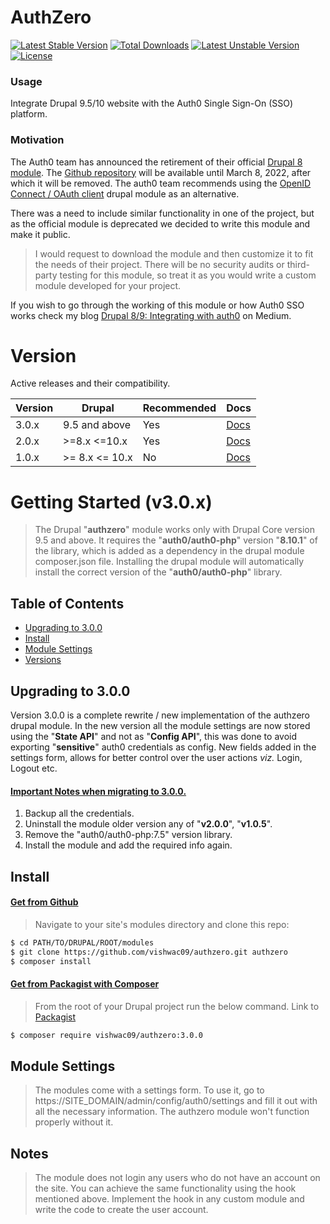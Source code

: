 # AuthZero

[![Latest Stable Version](http://poser.pugx.org/vishwac09/authzero/v)](https://packagist.org/packages/vishwac09/authzero) [![Total Downloads](http://poser.pugx.org/vishwac09/authzero/downloads)](https://packagist.org/packages/vishwac09/authzero) [![Latest Unstable Version](http://poser.pugx.org/vishwac09/authzero/v/unstable)](https://packagist.org/packages/vishwac09/authzero) [![License](http://poser.pugx.org/vishwac09/authzero/license)](https://packagist.org/packages/vishwac09/authzero)

### Usage
Integrate Drupal 9.5/10 website with the Auth0 Single Sign-On (SSO) platform.

### Motivation
The Auth0 team has announced the retirement of their official [Drupal 8 module](https://www.drupal.org/project/auth0). The [Github repository](https://github.com/auth0-community/auth0-drupal) will be available until March 8, 2022, after which it will be removed. The auth0 team recommends using the [OpenID Connect / OAuth client](https://www.drupal.org/project/openid_connect) drupal module as an alternative.

There was a need to include similar functionality in one of the project, but as the official module is deprecated we decided to write this module and make it public.

> I would request to download the module and then customize it to fit the needs of their project. There will be no security audits or third-party testing for this module, so treat it as you would write a custom module developed for your project.

If you wish to go through the working of this module or how Auth0 SSO works check my blog [Drupal 8/9: Integrating with auth0](https://medium.com/@vishwa.chikate/integrating-drupal-with-auth0-2074bda2e22) on Medium.

# Version
Active releases and their compatibility.

| Version | Drupal | Recommended | Docs |
| --- | --- | --- | --- |
| 3.0.x | 9.5 and above | Yes | [Docs](https://github.com/vishwac09/authzero/releases/tag/3.0.0) |
| 2.0.x | >=8.x <=10.x | Yes | [Docs](https://github.com/vishwac09/authzero/releases/tag/2.0.0) |
| 1.0.x | >= 8.x <= 10.x | No | [Docs](https://github.com/vishwac09/authzero/releases/tag/1.0.5) |

# Getting Started (v3.0.x)

>The Drupal "__authzero__" module works only with Drupal Core version 9.5 and above. It requires the "__auth0/auth0-php__"  version "__8.10.1__" of the library, which is added as a dependency in the drupal module composer.json file. Installing the drupal module will automatically install the correct version of the "__auth0/auth0-php__" library.

## Table of Contents

- [Upgrading to 3.0.0](#upgrading-to-300)
- [Install](#Install)
- [Module Settings](#Module-Settings)
- [Versions](#Versions)

## Upgrading to 3.0.0
Version 3.0.0 is a complete rewrite / new implementation of the authzero drupal module. In the new version all the module settings are now stored using the "__State API__" and not as "__Config API__", this was done to avoid exporting "__sensitive__" auth0 credentials as config. New fields added in the settings form, allows for better control over the user actions _viz._ Login, Logout etc.

#### <ins>Important Notes when migrating to 3.0.0.</ins>
1. Backup all the credentials.
2. Uninstall the module older version any of "__v2.0.0__", "__v1.0.5__".
3. Remove the "auth0/auth0-php:7.5" version library.
4. Install the module and add the required info again.


## Install

#### <ins>Get from Github</ins>

> Navigate to your site's modules directory and clone this repo:

  ```bash
  $ cd PATH/TO/DRUPAL/ROOT/modules
  $ git clone https://github.com/vishwac09/authzero.git authzero
  $ composer install
  ```

#### <ins>Get from Packagist with Composer</ins>
> From the root of your Drupal project run the below command. Link to [Packagist](https://packagist.org/packages/vishwac09/authzero)

```bash
$ composer require vishwac09/authzero:3.0.0
```

## Module Settings
> The modules come with a settings form. To use it, go to https://SITE_DOMAIN/admin/config/auth0/settings and fill it out with all the necessary information. The authzero module won't function properly without it.

## Notes

>The module does not login any users who do not have an account on the site. You can achieve the same functionality using the hook mentioned above.
Implement the hook in any custom module and write the code to create the user account.
